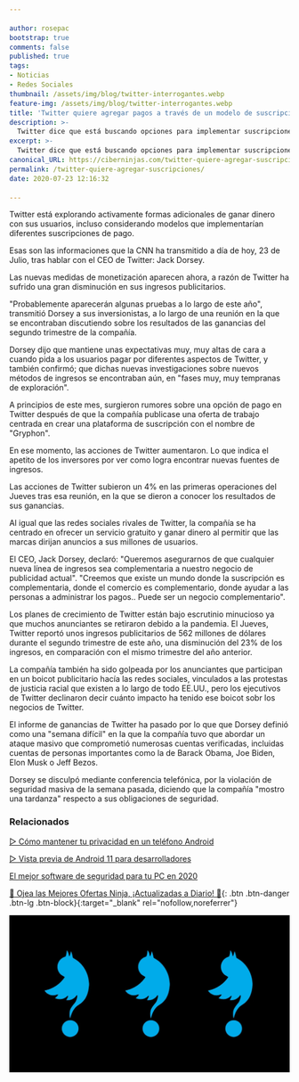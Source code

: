 ```yaml
---

author: rosepac
bootstrap: true
comments: false
published: true
tags:
- Noticias
- Redes Sociales
thumbnail: /assets/img/blog/twitter-interrogantes.webp
feature-img: /assets/img/blog/twitter-interrogantes.webp
title: 'Twitter quiere agregar pagos a través de un modelo de suscripciones'
description: >-
  Twitter dice que está buscando opciones para implementar suscripciones de pago, tras comprobar que los ingresos publicitarios van cayendo bruscamente
excerpt: >-
  Twitter dice que está buscando opciones para implementar suscripciones de pago, tras comprobar que los ingresos publicitarios van cayendo bruscamente
canonical_URL: https://ciberninjas.com/twitter-quiere-agregar-suscripciones/
permalink: /twitter-quiere-agregar-suscripciones/
date: 2020-07-23 12:16:32

---
```


Twitter está explorando activamente formas adicionales de ganar dinero con sus usuarios, incluso considerando modelos que implementarían diferentes suscripciones de pago.

Esas son las informaciones que la CNN ha transmitido a día de hoy, 23 de Julio, tras hablar con el CEO de Twitter: Jack Dorsey.

Las nuevas medidas de monetización aparecen ahora, a razón de Twitter ha sufrido una gran disminución en sus ingresos publicitarios.

"Probablemente aparecerán algunas pruebas a lo largo de este año", transmitió Dorsey a sus inversionistas, a lo largo de una reunión en la que se encontraban discutiendo sobre los resultados de las ganancias del segundo trimestre de la compañía.

Dorsey dijo que mantiene unas expectativas muy, muy altas de cara a cuando pida a los usuarios pagar por diferentes aspectos de Twitter, y también confirmó; que dichas nuevas investigaciones sobre nuevos métodos de ingresos se encontraban aún, en "fases muy, muy tempranas de exploración".

A principios de este mes, surgieron rumores sobre una opción de pago en Twitter después de que la compañía publicase una oferta de trabajo centrada en crear una plataforma de suscripción con el nombre de "Gryphon". 

En ese momento, las acciones de Twitter aumentaron. Lo que indica el apetito de los inversores por ver como logra encontrar nuevas fuentes de ingresos.

Las acciones de Twitter subieron un 4% en las primeras operaciones del Jueves tras esa reunión, en la que se dieron a conocer los resultados de sus ganancias.

Al igual que las redes sociales rivales de Twitter, la compañía se ha centrado en ofrecer un servicio gratuito y ganar dinero al permitir que las marcas dirijan anuncios a sus millones de usuarios.

El CEO, Jack Dorsey, declaró: "Queremos asegurarnos de que cualquier nueva línea de ingresos sea complementaria a nuestro negocio de publicidad actual". "Creemos que existe un mundo donde la suscripción es complementaria, donde el comercio es complementario, donde ayudar a las personas a administrar los pagos.. Puede ser un negocio complementario".

Los planes de crecimiento de Twitter están bajo escrutinio minucioso ya que muchos anunciantes se retiraron debido a la pandemia. El Jueves, Twitter reportó unos ingresos publicitarios de 562 millones de dólares durante el segundo trimestre de este año, una disminución del 23% de los ingresos, en comparación con el mismo trimestre del año anterior.

La compañía también ha sido golpeada por los anunciantes que participan en un boicot publicitario hacía las redes sociales, vinculados a las protestas de justicia racial que existen a lo largo de todo EE.UU., pero los ejecutivos de Twitter declinaron decir cuánto impacto ha tenido ese boicot sobr los negocios de Twitter.

El informe de ganancias de Twitter ha pasado por lo que que Dorsey definió como una "semana difícil" en la que la compañía tuvo que abordar un ataque masivo que comprometió numerosas cuentas verificadas, incluidas cuentas de personas importantes como la de Barack Obama, Joe Biden, Elon Musk o Jeff Bezos.

Dorsey se disculpó mediante conferencia telefónica, por la violación de seguridad masiva de la semana pasada, diciendo que la compañía "mostro una tardanza" respecto a sus obligaciones de seguridad.

### **Relacionados** <!-- omit in toc -->

[▷ Cómo mantener tu privacidad en un teléfono Android](https://ciberninjas.com/como-mantener-tu-privacidad-usando-android/)

[▷ Vista previa de Android 11 para desarrolladores](https://ciberninjas.com/android-11-para-desarrolladores/)

[El mejor software de seguridad para tu PC en 2020](https://ciberninjas.com/el-mejor-software-seguridad-2020/)

[🎁 Ojea las Mejores Ofertas Ninja, ¡Actualizadas a Diario! 🛒](https://www.amazon.es/shop/cibercursos){: .btn .btn-danger .btn-lg .btn-block}{:target="_blank" rel="nofollow,noreferrer"}

![Twitter dice que está buscando opciones para implementar suscripciones de pago, tras comprobar que los ingresos publicitarios van cayendo bruscamente](/assets/img/blog/twitter-interrogantes.webp "Twitter dice que está buscando opciones para implementar suscripciones de pago, tras comprobar que los ingresos publicitarios van cayendo bruscamente")
